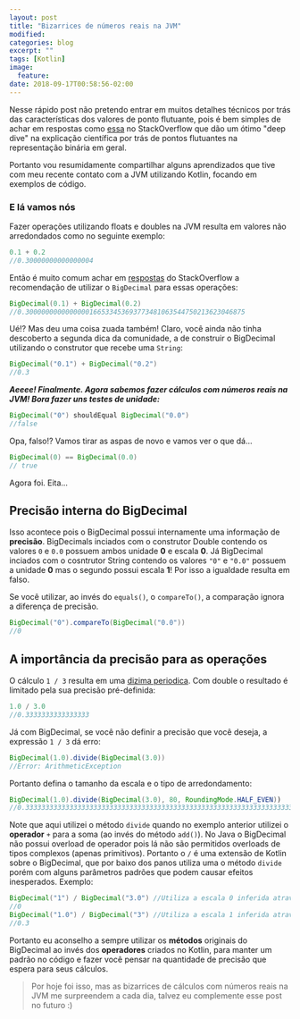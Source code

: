 ```yaml
---
layout: post
title: "Bizarrices de números reais na JVM"
modified:
categories: blog
excerpt: ""
tags: [Kotlin]
image:
  feature:
date: 2018-09-17T00:58:56-02:00
---
```


Nesse rápido post não pretendo entrar em muitos detalhes técnicos por trás das características dos valores de ponto flutuante, pois é bem simples de achar em respostas como [essa](https://stackoverflow.com/a/1661313/890890) no StackOverflow que dão um ótimo "deep dive" na explicação científica por trás de pontos flutuantes na representação binária em geral.

Portanto vou resumidamente compartilhar alguns aprendizados que tive com meu recente contato com a JVM utilizando Kotlin, focando em exemplos de código.


### E lá vamos nós

Fazer operações utilizando floats e doubles na JVM resulta em valores não arredondados como no seguinte exemplo:

```java
0.1 + 0.2
//0.30000000000000004
```

Então é muito comum achar em [respostas](https://stackoverflow.com/a/3413493/890890) do StackOverflow a recomendação de utilizar o `BigDecimal`
para essas operações:

```java
BigDecimal(0.1) + BigDecimal(0.2)
//0.3000000000000000166533453693773481063544750213623046875
```

Ué!? Mas deu uma coisa zuada também! Claro, você ainda não tinha descoberto a segunda dica da comunidade, a de construir o BigDecimal utilizando o construtor que recebe uma `String`:

```java
BigDecimal("0.1") + BigDecimal("0.2")
//0.3
```

***Aeeee! Finalmente. Agora sabemos fazer cálculos com números reais na JVM! Bora fazer uns testes de unidade:***

```java
BigDecimal("0") shouldEqual BigDecimal("0.0")
//false
```

Opa, falso!? Vamos tirar as aspas de novo e vamos ver o que dá...

```java
BigDecimal(0) == BigDecimal(0.0)
// true
```

Agora foi. Eita...

## Precisão interna do BigDecimal

Isso acontece pois o BigDecimal possui internamente uma informação de **precisão**. BigDecimals inciados com o construtor Double contendo os valores `0` e `0.0` possuem ambos unidade **0** e escala **0**. Já BigDecimal inciados com o cosntrutor String contendo os valores `"0"` e `"0.0"` possuem a unidade **0** mas o segundo possui escala **1**! Por isso a igualdade resulta em falso.

Se você utilizar, ao invés do `equals()`, o `compareTo()`, a comparação ignora a diferença de precisão.

```java
BigDecimal("0").compareTo(BigDecimal("0.0"))
//0
```

## A importância da precisão para as operações

O cálculo `1 / 3` resulta em uma [dizima periodica](https://pt.wikipedia.org/wiki/D%C3%ADzima_peri%C3%B3dica). Com double o resultado é limitado pela sua precisão pré-definida:

```java
1.0 / 3.0
//0.3333333333333333
```

Já com BigDecimal, se você não definir a precisão que você deseja, a expressão `1 / 3` dá erro:


```java
BigDecimal(1.0).divide(BigDecimal(3.0))
//Error: ArithmeticException
```

Portanto defina o tamanho da escala e o tipo de arredondamento:

```java
BigDecimal(1.0).divide(BigDecimal(3.0), 80, RoundingMode.HALF_EVEN))
//0.33333333333333333333333333333333333333333333333333333333333333333333333333333333
```

Note que aqui utilizei o método `divide` quando no exemplo anterior utilizei o **operador** `+` para a soma (ao invés do método `add()`). No Java o BigDecimal não possui overload de operador pois lá não são permitidos overloads de tipos complexos (apenas primitivos). Portanto o `/` é uma extensão de Kotlin sobre o BigDecimal, que por baixo dos panos utiliza uma o método `divide` porém com alguns parâmetros padrões que podem causar efeitos inesperados. Exemplo:

```java
BigDecimal("1") / BigDecimal("3.0") //Utiliza a escala 0 inferida através do primeiro BigDecimal
//0
BigDecimal("1.0") / BigDecimal("3") //Utiliza a escala 1 inferida através do primeiro BigDecimal
//0.3
```

Portanto eu aconselho a sempre utilizar os **métodos** originais do BigDecimal ao invés dos **operadores** criados no Kotlin, para manter um padrão no código e fazer você pensar na quantidade de precisão que espera para seus cálculos.

> Por hoje foi isso, mas as bizarrices de cálculos com números reais na JVM me surpreendem a cada dia, talvez eu complemente esse post no futuro :)

